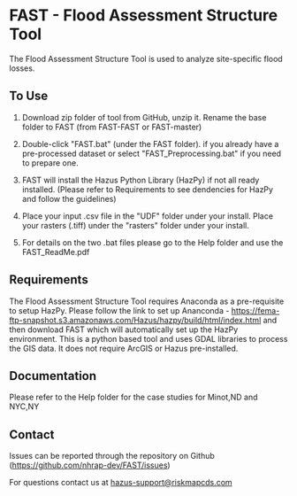 # FAST - Flood Assessment Structure Tool

The Flood Assessment Structure Tool is used to analyze site-specific flood losses.

## To Use

1. Download zip folder of tool from GitHub, unzip it. Rename the base folder to FAST (from FAST-FAST or FAST-master)

2. Double-click "FAST.bat" (under the FAST folder). if you already have a pre-processed dataset or select "FAST_Preprocessing.bat" if you need to prepare one.

3. FAST will install the Hazus Python Library (HazPy) if not all ready installed. (Please refer to Requirements to see dendencies for HazPy and follow the guidelines)

4. Place your input .csv file in the "UDF" folder under your install. Place your rasters (.tiff) under the "rasters" folder under your install.

4. For details on the two .bat files please go to the Help folder and use the FAST_ReadMe.pdf

## Requirements

The Flood Assessment Structure Tool requires Anaconda as a pre-requisite to setup HazPy. Please follow the link to set up Ananconda - https://fema-ftp-snapshot.s3.amazonaws.com/Hazus/hazpy/build/html/index.html and then download FAST which will automatically set up the HazPy environment. This is a python based tool and uses GDAL libraries to process the GIS data. It does not require ArcGIS or Hazus pre-installed.  

## Documentation

Please refer to the Help folder for the case studies for Minot,ND and NYC,NY

## Contact

Issues can be reported through the repository on Github (https://github.com/nhrap-dev/FAST/issues)

For questions contact us at hazus-support@riskmapcds.com
